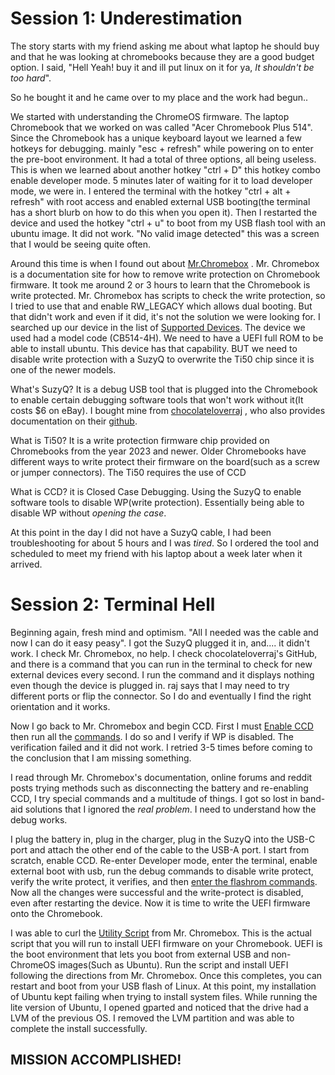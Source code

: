 
# Session 1: Underestimation

The story starts with my friend asking me about what laptop he should buy and that he was looking at chromebooks because they are a good budget option. I said, "Hell Yeah! buy it and ill put linux on it for ya, *It shouldn't be too hard*".

So he bought it and he came over to my place and the work had begun..

We started with understanding the ChromeOS firmware. The laptop Chromebook that we worked on was called "Acer Chromebook Plus 514". Since the Chromebook has a unique keyboard layout we learned a few hotkeys for debugging. mainly "esc + refresh" while powering on to enter the pre-boot environment. It had a total of three options, all being useless. This is when we learned about another hotkey "ctrl + D" this hotkey combo enable developer mode. 5 minutes later of waiting for it to load developer mode, we were in. I entered the terminal with the hotkey "ctrl + alt + refresh" with root access and enabled external USB booting(the terminal has a short blurb on how to do this when you open it). Then I restarted the device and used the hotkey "ctrl + u" to boot from my USB flash tool with an ubuntu image. It did not work. "No valid image detected" this was a screen that I would be seeing quite often.

Around this time is when I found out about [Mr.Chromebox](https://docs.mrchromebox.tech/) . Mr. Chromebox is a documentation site for how to remove write protection on Chromebook firmware. It took me around 2 or 3 hours to learn that the Chromebook is write protected. Mr. Chromebox has scripts to check the write protection, so I tried to use that and enable RW_LEGACY which allows dual booting. But that didn't work and even if it did, it's not the solution we were looking for. I searched up our device in the list of [Supported Devices](https://docs.mrchromebox.tech/docs/supported-devices.html). The device we used had a model code (CB514-4H). We need to have a UEFI full ROM to be able to install ubuntu. This device has that capability. BUT we need to disable write protection with a SuzyQ to overwrite the Ti50 chip since it is one of the newer models.

What's SuzyQ?
It is a debug USB tool that is plugged into the Chromebook to enable certain debugging software tools that won't work without it(It costs $6 on eBay). I bought mine from [chocolateloverraj](https://github.com/ChocolateLoverRaj/gsc-debug-board) , who also provides documentation on their [github](https://github.com/ChocolateLoverRaj/gsc-debug-board).

What is Ti50?
It is a write protection firmware chip provided on Chromebooks from the year 2023 and newer. Older Chromebooks have different ways to write protect their firmware on the board(such as a screw or jumper connectors). The Ti50 requires the use of CCD

What is CCD?
it is Closed Case Debugging. Using the SuzyQ to enable software tools to disable WP(write protection). Essentially being able to disable WP without *opening the case*.

At this point in the day I did not have a SuzyQ cable, I had been troubleshooting for about 5 hours and I was *tired*. So I ordered the tool and scheduled to meet my friend with his laptop about a week later when it arrived.


# Session 2: Terminal Hell

Beginning again, fresh mind and optimism. "All I needed was the cable and now I can do it easy peasy". I got the SuzyQ plugged it in, and.... it didn't work. I check Mr. Chromebox, no help. I check chocolateloverraj's GitHub, and there is a command that you can run in the terminal to check for new external devices every second. I run the command and it displays nothing even though the device is plugged in. raj says that I may need to try different ports or flip the connector. So I do and eventually I find the right orientation and it works.

Now I go back to Mr. Chromebox and begin CCD. First I must [Enable CCD](https://docs.mrchromebox.tech/docs/firmware/wp/disabling.html#step-1-enabling-closed-case-debugging-ccd) then run all the [commands](https://docs.mrchromebox.tech/docs/firmware/wp/disabling.html#step-2-disabling-write-protection). I do so and I verify if WP is disabled. The verification failed and it did not work. I retried 3-5 times before coming to the conclusion that I am missing something. 

I read through Mr. Chromebox's documentation, online forums and reddit posts trying methods such as disconnecting the battery and re-enabling CCD, I try special commands and a multitude of things. I got so lost in band-aid solutions that I ignored the *real problem*. I need to understand how the debug works.

I plug the battery in, plug in the charger, plug in the SuzyQ into the USB-C port and attach the other end of the cable to the USB-A port. I start from scratch, enable CCD. Re-enter Developer mode, enter the terminal, enable external boot with usb, run the debug commands to disable write protect, verify the write protect, it verifies, and then [enter the flashrom commands](https://docs.mrchromebox.tech/docs/firmware/wp/disabling.html#disabling-software-write-protection). Now all the changes were successful and the write-protect is disabled, even after restarting the device. Now it is time to write the UEFI firmware onto the Chromebook.

I was able to curl the [Utility Script](https://docs.mrchromebox.tech/docs/fwscript.html#firmware-utility-script) from Mr. Chromebox. This is the actual script that you will run to install UEFI firmware on your Chromebook. UEFI is the boot environment that lets you boot from external USB and non-ChromeOS images(Such as Ubuntu). Run the script and install UEFI following the directions from Mr. Chromebox. Once this completes, you can restart and boot from your USB flash of Linux. At this point, my installation of Ubuntu kept failing when trying to install system files. While running the lite version of Ubuntu, I opened gparted and noticed that the drive had a LVM of the previous OS. I removed the LVM partition and was able to complete the install successfully.

## MISSION ACCOMPLISHED!